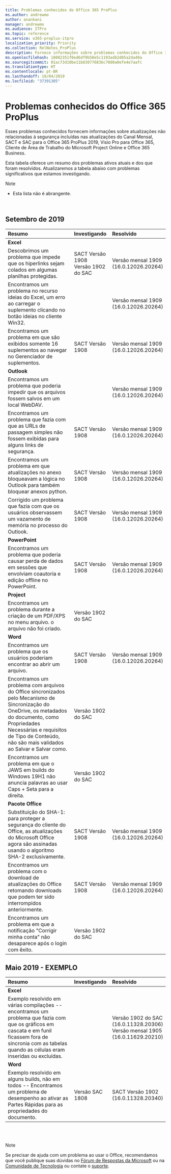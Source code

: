 ```yaml
---
title: Problemas conhecidos do Office 365 ProPlus
ms.author: andrewmo
author: anankani
manager: andrewmo
ms.audience: ITPro
ms.topic: reference
ms.service: o365-proplus-itpro
localization_priority: Priority
ms.collection: RelNotes_ProPlus
description: Fornece informações sobre problemas conhecidos do Office 365 ProPlus
ms.openlocfilehash: 18082351f0ed6df9b50e5c1193adb2d85a2da40a
ms.sourcegitcommit: 01ac73d10be11b830776836c70d0a0efe4e7aafc
ms.translationtype: HT
ms.contentlocale: pt-BR
ms.lasthandoff: 10/04/2019
ms.locfileid: "37391305"
---
```

# <a name="office-365-proplus-known-issues"></a>Problemas conhecidos do Office 365 ProPlus

Esses problemas conhecidos fornecem informações sobre atualizações não relacionadas à segurança incluídas nas atualizações do Canal Mensal, SACT e SAC para o Office 365 ProPlus 2019, Visio Pro para Office 365, Cliente de Área de Trabalho do Microsoft Project Online e Office 365 Business.

Esta tabela oferece um resumo dos problemas ativos atuais e dos que foram resolvidos.  Atualizaremos a tabela abaixo com problemas significativos que estamos investigando.

 > [!NOTE]
 >- Esta lista não é abrangente.

<br>

## <a name="september-2019"></a>Setembro de 2019

|Resumo|Investigando|Resolvido|
|:-------------------------------------------------------------------------------------|:-----|:-----|
|**Excel**
Descobrimos um problema que impede que os hiperlinks sejam colados em algumas planilhas protegidas.|SACT Versão 1908 <br> Versão 1902 do SAC|Versão mensal 1909 <br> (16.0.12026.20264)|
Encontramos um problema no recurso ideias do Excel, um erro ao carregar o suplemento clicando no botão ideias no cliente Win32.||Versão mensal 1909 <br> (16.0.12026.20264)|
Encontramos um problema em que são exibidos somente 16 suplementos ao navegar no Gerenciador de suplementos.|SACT Versão 1908|Versão mensal 1909 <br> (16.0.12026.20264)|
|**Outlook**
Encontramos um problema que poderia impedir que os arquivos fossem salvos em um local WebDAV.||Versão mensal 1909 <br> (16.0.12026.20264)|
Encontramos um problema que fazia com que as URLs de passagem simples não fossem exibidas para alguns links de segurança.|SACT Versão 1908|Versão mensal 1909 <br> (16.0.12026.20264)|
Encontramos um problema em que atualizações no anexo bloqueavam a lógica no Outlook para também bloquear anexos python.|SACT Versão 1908|Versão mensal 1909 <br> (16.0.12026.20264)|
Corrigido um problema que fazia com que os usuários observassem um vazamento de memória no processo do Outlook.|SACT Versão 1908|Versão mensal 1909 <br> (16.0.12026.20264)|
|**PowerPoint**
Encontramos um problema que poderia causar perda de dados em sessões que envolviam coautoria e edição offline no PowerPoint.|SACT Versão 1908|Versão mensal 1909 <br> (16.0.12026.20264)|
|**Project**
Encontramos um problema durante a criação de um PDF/XPS no menu arquivo. o arquivo não foi criado. |Versão 1902 do SAC||
|**Word**
Encontramos um problema que os usuários poderiam encontrar ao abrir um arquivo.|SACT Versão 1908|Versão mensal 1909 <br> (16.0.12026.20264)|
Encontramos um problema com arquivos do Office sincronizados pelo Mecanismo de Sincronização do OneDrive, os metadados do documento, como Propriedades Necessárias e requisitos de Tipo de Conteúdo, não são mais validados ao Salvar e Salvar como.|Versão 1902 do SAC||
Encontramos um problema em que o JAWS em builds do Windows 19H1 não anuncia palavras ao usar Caps + Seta para a direita.|Versão 1902 do SAC||
|**Pacote Office**
Substituição do SHA-1: para proteger a segurança do cliente do Office, as atualizações do Microsoft Office agora são assinadas usando o algoritmo SHA-2 exclusivamente.|SACT Versão 1908|Versão mensal 1909 <br> (16.0.12026.20264)|
Encontramos um problema com o download de atualizações do Office retomando downloads que podem ter sido interrompidos anteriormente.|SACT Versão 1908|Versão mensal 1909 <br> (16.0.12026.20264)||
Encontramos um problema em que a notificação "Corrigir minha conta" não desaparece após o login com êxito.|Versão 1902 do SAC||



## <a name="may-2019---sample"></a>Maio 2019 - EXEMPLO

|Resumo|Investigando|Resolvido|
|:-------------------------------------------------------------------------------------|:-----|:-----|
|**Excel**
Exemplo resolvido em várias compilações -- encontramos um problema que fazia com que os gráficos em cascata e em funil ficassem fora de sincronia com as tabelas quando as células eram inseridas ou excluídas.||Versão 1902 do SAC <br> (16.0.11328.20306) <br> Versão mensal 1905 <br> (16.0.11629.20210)|
|**Word**
Exemplo resolvido em alguns builds, não em todos -- Encontramos um problema de desempenho ao ativar as Partes Rápidas para as propriedades do documento.|Versão SAC 1808|SACT Versão 1902 <br> (16.0.11328.20340)|

<br>
<br>

> [!NOTE]
> Se precisar de ajuda com um problema ao usar o Office, recomendamos que você publique suas dúvidas no [Fórum de Respostas da Microsoft](https://answers.microsoft.com/) ou na [Comunidade de Tecnologia](https://techcommunity.microsoft.com/) ou contate o [suporte](https://support.microsoft.com/contactus).
